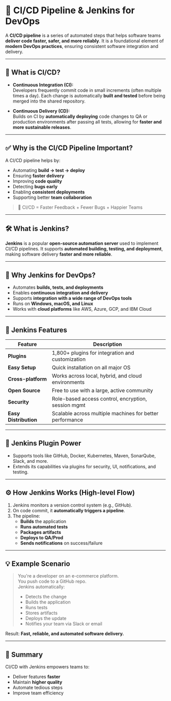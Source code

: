 # 🚀 CI/CD Pipeline & Jenkins for DevOps

A **CI/CD pipeline** is a series of automated steps that helps software teams **deliver code faster, safer, and more reliably**. It is a foundational element of **modern DevOps practices**, ensuring consistent software integration and delivery.

---

## 🔄 What is CI/CD?

- **Continuous Integration (CI):**  
  Developers frequently commit code in small increments (often multiple times a day). Each change is automatically **built and tested** before being merged into the shared repository.

- **Continuous Delivery (CD):**  
  Builds on CI by **automatically deploying** code changes to QA or production environments after passing all tests, allowing for **faster and more sustainable releases**.

---

## ✅ Why is the CI/CD Pipeline Important?

A CI/CD pipeline helps by:
- Automating **build → test → deploy**
- Ensuring **faster delivery**
- Improving **code quality**
- Detecting **bugs early**
- Enabling **consistent deployments**
- Supporting better **team collaboration**

> 🎯 CI/CD = Faster Feedback + Fewer Bugs + Happier Teams

---

## 🛠️ What is Jenkins?

**Jenkins** is a popular **open-source automation server** used to implement CI/CD pipelines. It supports **automated building, testing, and deployment**, making software delivery **faster and more reliable**.

---

## 🤖 Why Jenkins for DevOps?

- Automates **builds, tests, and deployments**
- Enables **continuous integration and delivery**
- Supports **integration with a wide range of DevOps tools**
- Runs on **Windows, macOS, and Linux**
- Works with **cloud platforms** like AWS, Azure, GCP, and IBM Cloud

---

## 🌟 Jenkins Features

| Feature          | Description |
|------------------|-------------|
| **Plugins**       | 1,800+ plugins for integration and customization |
| **Easy Setup**    | Quick installation on all major OS |
| **Cross-platform**| Works across local, hybrid, and cloud environments |
| **Open Source**   | Free to use with a large, active community |
| **Security**      | Role-based access control, encryption, session mgmt |
| **Easy Distribution** | Scalable across multiple machines for better performance |

---

## 🔌 Jenkins Plugin Power

- Supports tools like GitHub, Docker, Kubernetes, Maven, SonarQube, Slack, and more.
- Extends its capabilities via plugins for security, UI, notifications, and testing.

---

## ⚙️ How Jenkins Works (High-level Flow)

1. Jenkins monitors a version control system (e.g., GitHub).
2. On code commit, it **automatically triggers a pipeline**.
3. The pipeline:
   - **Builds** the application
   - **Runs automated tests**
   - **Packages artifacts**
   - **Deploys to QA/Prod**
   - **Sends notifications** on success/failure

---

## 💡 Example Scenario

> You're a developer on an e-commerce platform.  
> You push code to a GitHub repo.  
> Jenkins automatically:
> - Detects the change
> - Builds the application
> - Runs tests
> - Stores artifacts
> - Deploys the update
> - Notifies your team via Slack or email

Result: **Fast, reliable, and automated software delivery.**

---

## 📌 Summary

CI/CD with Jenkins empowers teams to:
- Deliver features **faster**
- Maintain **higher quality**
- Automate tedious steps
- Improve team efficiency


